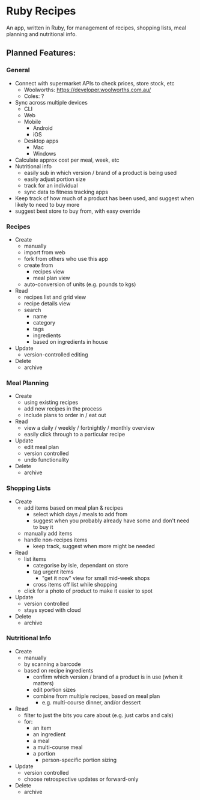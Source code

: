 # Ruby Recipes

An app, written in Ruby, for management of recipes, shopping lists, meal planning and nutritional info.

## Planned Features:

### General
- Connect with supermarket APIs to check prices, store stock, etc
  - Woolworths: https://developer.woolworths.com.au/
  - Coles: ?
- Sync across multiple devices
  - CLI
  - Web
  - Mobile
      - Android
      - iOS
  - Desktop apps
    - Mac
    - Windows
- Calculate approx cost per meal, week, etc
- Nutritional info
  - easily sub in which version / brand of a product is being used
  - easily adjust portion size
  - track for an individual
  - sync data to fitness tracking apps
- Keep track of how much of a product has been used, and suggest when likely to need to buy more
- suggest best store to buy from, with easy override

### Recipes
- Create
  - manually
  - import from web
  - fork from others who use this app
  - create from
    - recipes view
    - meal plan view
  - auto-conversion of units (e.g. pounds to kgs)
- Read
  - recipes list and grid view
  - recipe details view
  - search
    - name
    - category
    - tags
    - ingredients
    - based on ingredients in house
- Update
  - version-controlled editing
- Delete
  - archive

### Meal Planning
- Create
  - using existing recipes
  - add new recipes in the process
  - include plans to order in / eat out
- Read
  - view a daily / weekly / fortnightly / monthly overview
  - easily click through to a particular recipe
- Update
  - edit meal plan
  - version controlled
  - undo functionality
- Delete
  - archive

### Shopping Lists
- Create
  - add items based on meal plan & recipes
    - select which days / meals to add from
    - suggest when you probably already have some and don't need to buy it
  - manually add items
  - handle non-recipes items
    - keep track, suggest when more might be needed
- Read
  - list items
    - categorise by isle, dependant on store
    - tag urgent items
      - "get it now" view for small mid-week shops
    - cross items off list while shopping
  - click for a photo of product to make it easier to spot
- Update
  - version controlled
  - stays syced with cloud
- Delete
  - archive


### Nutritional Info
- Create
  - manually
  - by scanning a barcode
  - based on recipe ingredients
    - confirm which version / brand of a product is in use (when it matters)
    - edit portion sizes
    - combine from multiple recipes, based on meal plan
      - e.g. multi-course dinner, and/or dessert
- Read
  - filter to just the bits you care about (e.g. just carbs and cals)
  - for:
    - an item
    - an ingredient
    - a meal
    - a multi-course meal
    - a portion
      - person-specific portion sizing
- Update
  - version controlled
  - choose retrospective updates or forward-only
- Delete
  - archive

